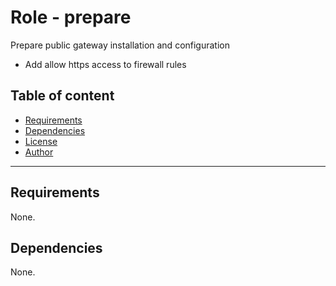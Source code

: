 # Role - prepare

Prepare public gateway installation and configuration
- Add allow https access to firewall rules

## Table of content

- [Requirements](#requirements)
- [Dependencies](#dependencies)
- [License](#license)
- [Author](#author)

---

## Requirements

None.




## Dependencies

None.
